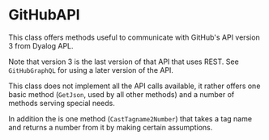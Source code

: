 # GitHubAPI


This class offers methods useful to communicate with GitHub's API version 3 from Dyalog APL.

Note that version 3 is the last version of that API that uses REST. See `GitHubGraphQL` for using a later version of the API.

This class does not implement all the API calls available, it rather offers one basic method (`GetJson`, used by all other methods) and a number of methods serving special needs.

In addition the is one method (`CastTagname2Number`) that takes a tag name and returns a number from it by making certain assumptions.